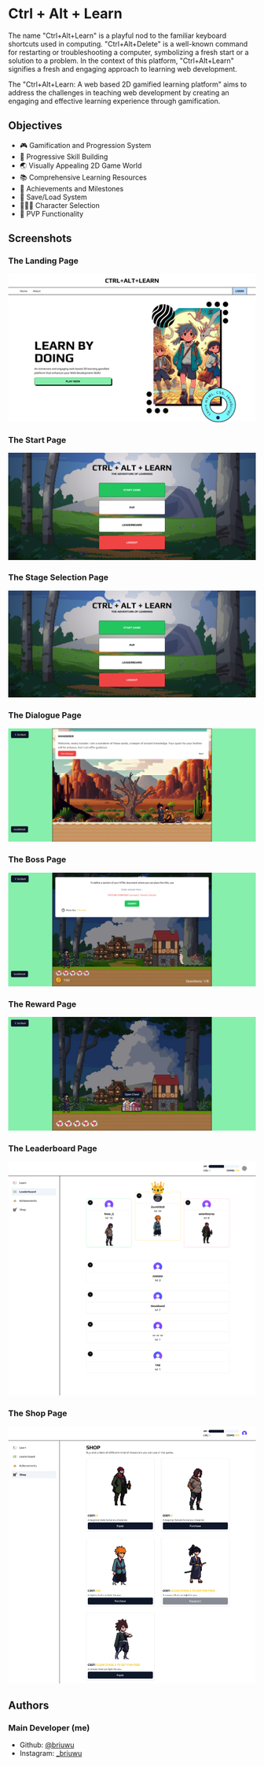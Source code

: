 
# Ctrl + Alt + Learn

The name "Ctrl+Alt+Learn" is a playful nod to the familiar keyboard shortcuts used in computing. "Ctrl+Alt+Delete" is a well-known command for restarting or troubleshooting a computer, symbolizing a fresh start or a solution to a problem. In the context of this platform, "Ctrl+Alt+Learn" signifies a fresh and engaging approach to learning web development.

The "Ctrl+Alt+Learn: A web based 2D gamified learning platform" aims to address the challenges in teaching web development by creating an engaging and effective learning experience through gamification.
## Objectives

- 🎮 Gamification and Progression System
- 🏫 Progressive Skill Building
- 🌏 Visually Appealing 2D Game World
- 📚 Comprehensive Learning Resources
- 🥳 Achievements and Milestones
- 🔐 Save/Load System
- 🧑‍🤝‍🧑 Character Selection
- 👤 PVP Functionality


## Screenshots

### The Landing Page
![Landing Page](./public/screenshots/home.png)

### The Start Page
![Start Game](./public/screenshots/start.png)

### The Stage Selection Page
![Stage Selection](./public/screenshots/start.png)

### The Dialogue Page
![Dialogue Game](./public/screenshots/dialogue.png)

### The Boss Page
![Boss Game](./public/screenshots/boss.png)

### The Reward Page
![Reward Game](./public/screenshots/reward.png)

### The Leaderboard Page
![Leaderboard Game](./public/screenshots/leaderboard.png)

### The Shop Page
![Shop Game](./public/screenshots/shop.png)


## Authors
### Main Developer (me)
- Github: [@briuwu](https://www.github.com/briuwu)
- Instagram: [_briuwu](https://www.instagram.com/_briuwu/)


